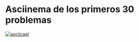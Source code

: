 # Asciinema de los primeros 30 problemas
[![asciicast](https://asciinema.org/a/UajUq3G6t1AoJA4pGoXsP8l6a.svg)](https://asciinema.org/a/UajUq3G6t1AoJA4pGoXsP8l6a)
